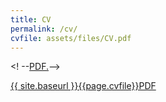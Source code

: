 ```yaml
---
title: CV
permalink: /cv/
cvfile: assets/files/CV.pdf
---
```

<! --<a href="{{ site.baseurl }}/assets/files/CV.pdf" target="_blank">PDF.</a>-->

<a href="{{ site.baseurl }}{{page.cvfile}}" target="_blank">{{ site.baseurl }}{{page.cvfile}}PDF</a>
